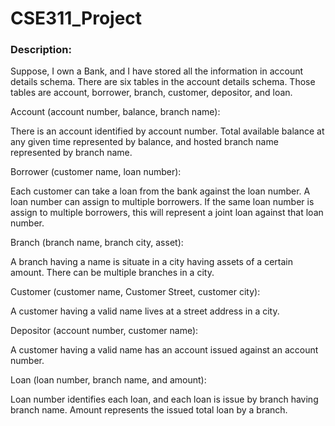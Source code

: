 # CSE311_Project

### Description:
Suppose, I own a Bank, and I have stored all the information in account details schema. There are six tables in the account details schema. Those tables are account, borrower, branch, customer, depositor, and loan.


Account (account number, balance, branch name):

There is an account identified by account number. Total available balance at any given time represented by balance, and hosted branch name represented by branch name.


Borrower (customer name, loan number):

Each customer can take a loan from the bank against the loan number. A loan number can assign to multiple borrowers. If the same loan number is assign to multiple borrowers, this will represent a joint loan against that loan number.


Branch (branch name, branch city, asset):

A branch having a name is situate in a city having assets of a certain amount. There can be multiple branches in a city.


Customer (customer name, Customer Street, customer city):

A customer having a valid name lives at a street address in a city.


Depositor (account number, customer name):

A customer having a valid name has an account issued against an account number.


Loan (loan number, branch name, and amount):

Loan number identifies each loan, and each loan is issue by branch having branch name. Amount represents the issued total loan by a branch.
